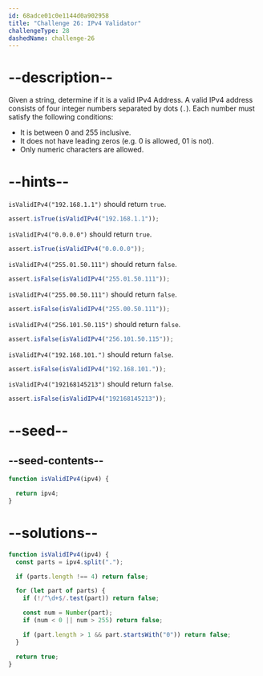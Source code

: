 ```yaml
---
id: 68adce01c0e1144d0a902958
title: "Challenge 26: IPv4 Validator"
challengeType: 28
dashedName: challenge-26
---
```


# --description--

Given a string, determine if it is a valid IPv4 Address. A valid IPv4 address consists of four integer numbers separated by dots (`.`). Each number must satisfy the following conditions:

- It is between 0 and 255 inclusive.
- It does not have leading zeros (e.g. 0 is allowed, 01 is not).
- Only numeric characters are allowed.

# --hints--

`isValidIPv4("192.168.1.1")` should return `true`.

```js
assert.isTrue(isValidIPv4("192.168.1.1"));
```

`isValidIPv4("0.0.0.0")` should return `true`.

```js
assert.isTrue(isValidIPv4("0.0.0.0"));
```

`isValidIPv4("255.01.50.111")` should return `false`.

```js
assert.isFalse(isValidIPv4("255.01.50.111"));
```

`isValidIPv4("255.00.50.111")` should return `false`.

```js
assert.isFalse(isValidIPv4("255.00.50.111"));
```

`isValidIPv4("256.101.50.115")` should return `false`.

```js
assert.isFalse(isValidIPv4("256.101.50.115"));
```

`isValidIPv4("192.168.101.")` should return `false`.

```js
assert.isFalse(isValidIPv4("192.168.101."));
```

`isValidIPv4("192168145213")` should return `false`.

```js
assert.isFalse(isValidIPv4("192168145213"));
```

# --seed--

## --seed-contents--

```js
function isValidIPv4(ipv4) {

  return ipv4;
}
```

# --solutions--

```js
function isValidIPv4(ipv4) {
  const parts = ipv4.split(".");

  if (parts.length !== 4) return false;

  for (let part of parts) {
    if (!/^\d+$/.test(part)) return false;    

    const num = Number(part);
    if (num < 0 || num > 255) return false;

    if (part.length > 1 && part.startsWith("0")) return false;
  }

  return true;
}
```
